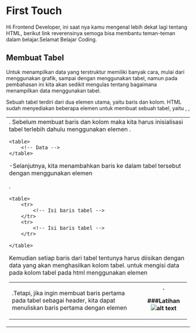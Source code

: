 # First Touch
Hi Frontend Developer, ini saat nya kamu mengenal lebih dekat lagi tentang HTML, berikut link reverensinya semoga bisa membantu teman-teman dalam belajar.Selamat Belajar Coding.

## Membuat Tabel

Untuk menampilkan data yang terstruktur memiliki banyak cara, mulai dari menggunakan grafik, sampai dengan menggunakan tabel, namun pada pembahasan ini kita akan sedikit mengulas tentang bagaimana menampilkan data menggunakan tabel.

Sebuah tabel terdiri dari dua elemen utama, yaitu baris dan kolom. HTML sudah menyediakan beberapa elemen untuk membuat sebuah tabel, yaitu <table>, <tr>, <td>. Sebelum membuat baris dan kolom maka kita harus inisialisasi tabel terlebih dahulu menggunakan elemen <table>.
```
<table>
    <!-- Data -->
</table>
```
-Selanjutnya, kita menambahkan baris ke dalam tabel tersebut dengan menggunakan elemen <tr>.
```
<table>
    <tr>
        <!-- Isi baris tabel -->
    </tr>
    <tr>
        <!-- Isi baris tabel -->
    </tr>
 
</table>
```
Kemudian setiap baris dari tabel tentunya harus diisikan dengan data yang akan menghasilkan kolom tabel. untuk mengisi data pada kolom tabel pada html menggunakan elemen <td>.Tetapi, jika ingin membuat baris pertama pada tabel sebagai header, kita dapat menuliskan baris pertama dengan elemen <th>.

###Latihan
![alt text](https://lh4.googleusercontent.com/6D58TU0Cs3AbHMXPalK0GgdlZaeRaVIXQSg44006FN1U5abflaF31W5UydcUzMbS8V5J8NdbllsAJeJo5ZxWw0ynGzV76C_E0eyiWjIYsH1eZchd0_ywiVFYeYQKWmux02iWG_UZ)